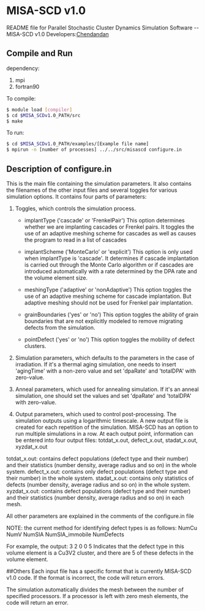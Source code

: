 # MISA-SCD v1.0

README file for Parallel Stochastic Cluster Dynamics Simulation Software -- MISA-SCD v1.0
Developers:[Chendandan](mailto:chendandan_ustb@xs.ustb.edu.cn)

## Compile and Run
dependency:
1. mpi
2. fortran90

To compile:
```bash
$ module load [compiler]
$ cd $MISA_SCDv1.0_PATH/src
$ make
```

To run:
```bash
$ cd $MISA_SCDv1.0_PATH/examples/[Example file name]
$ mpirun -n [number of processes] ../../src/misascd configure.in
```

## Description of configure.in
This is the main file containing the simulation parameters. It also contains the filenames 
of the other input files and several toggles for various simulation options. It contains four
parts of parameters:
1. Toggles, which controls the simulation process.
    * implantType ('cascade' or 'FrenkelPair')
    This option determines whether we are implanting cascades or Frenkel pairs. It toggles the
    use of an adaptive meshing scheme for cascades as well as causes the program to read in
    a list of cascades

    * implantScheme ('MonteCarlo' or 'explicit')
    This option is only used when implantType is 'cascade'. It determines if cascade implantation
    is carried out through the Monte Carlo algorithm or if cascades are introduced automatically
    with a rate determined by the DPA rate and the volume element size.

    * meshingType ('adaptive' or 'nonAdaptive')
    This option toggles the use of an adaptive meshing scheme for cascade implantation.  But adaptive
    meshing should not be used for Frenkel pair implantation.

    * grainBoundaries ('yes' or 'no')
    This option toggles the ability of grain boundaries that are not explicitly modeled to remove
    migrating defects from the simulation.

    * pointDefect ('yes' or 'no')
    This option toggles the mobility of defect clusters.
2. Simulation parameters, which defaults to the parameters in the case of irradiation.
If it's a thermal aging simulation, one needs to insert 'agingTime' with a non-zero value
and set 'dpaRate' and 'totalDPA' with zero-value.

3. Anneal parameters, which used for annealing simulation.
If it's an anneal simulation, one should set the values and set 'dpaRate' and 'totalDPA' with zero-value.

4. Output parameters, which used to control post-processing.
The simulation outputs using a logarithmic timescale. A new output file is created for each repetition of
the simulation. MISA-SCD has an option to run multiple simulations in a row. At each output point,
information can be entered into four output files:
totdat_x.out, defect_x.out, stadat_x.out, xyzdat_x.out

totdat_x.out: contains defect populations (defect type and their number) and their statistics
              (number density, average radius and so on) in the whole system.
defect_x.out: contains only defect populations (defect type and their number) in the whole system.
stadat_x.out: contains only statistics of defects (number density, average radius and so on) in the whole system.
xyzdat_x.out: contains defect populations (defect type and their number) and their statistics
                            (number density, average radius and so on) in each mesh.

All other parameters are explained in the comments of the configure.in file

NOTE: the current method for identifying defect types is as  follows:
NumCu NumV NumSIA NumSIA_immobile NumDefects

For example, the output:
3 2 0 0 5
Indicates that the defect type in this volume element is a Cu3V2 cluster, and there are 5
of these defects in the volume element.

##Others
Each input file has a specific format that is currently MISA-SCD v1.0 code. If the format is incorrect,
the code will return errors.

The simulation automatically divides the mesh between the number of specified processors.
If a processor is left with zero mesh elements, the code will return an error.


